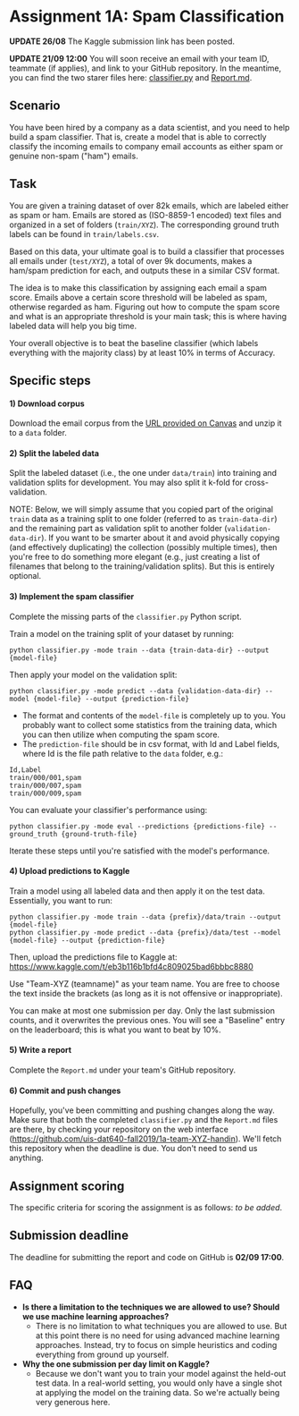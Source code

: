 # Assignment 1A: Spam Classification

**UPDATE 26/08** The Kaggle submission link has been posted.

**UPDATE 21/09 12:00** You will soon receive an email with your team ID, teammate (if applies), and link to your GitHub repository. In the meantime, you can find the two starer files here: [classifier.py](classifier.py) and [Report.md](Report.md).

## Scenario

You have been hired by a company as a data scientist, and you need to help build a spam classifier.  That is, create a model that is able to correctly classify the incoming emails to company email accounts as either spam or genuine non-spam ("ham") emails.

## Task

You are given a training dataset of over 82k emails, which are labeled either as spam or ham. Emails are stored as (ISO-8859-1 encoded) text files and organized in a set of folders (`train/XYZ`). The corresponding ground truth labels can be found in `train/labels.csv`.

Based on this data, your ultimate goal is to build a classifier that processes all emails under (`test/XYZ`), a total of over 9k documents, makes a ham/spam prediction for each, and outputs these in a similar CSV format.

The idea is to make this classification by assigning each email a spam score. Emails above a certain score threshold will be labeled as spam, otherwise regarded as ham. Figuring out how to compute the spam score and what is an appropriate threshold is your main task; this is where having labeled data will help you big time.

Your overall objective is to beat the baseline classifier (which labels everything with the majority class) by at least 10% in terms of Accuracy.

## Specific steps

#### 1) Download corpus

Download the email corpus from the [URL provided on Canvas](https://stavanger.instructure.com/courses/4586/discussion_topics/41462) and unzip it to a `data` folder.

#### 2) Split the labeled data

Split the labeled dataset (i.e., the one under `data/train`) into training and validation splits for development.  You may also split it k-fold for cross-validation.

NOTE: Below, we will simply assume that you copied part of the original `train` data as a training split to one folder (referred to as `train-data-dir`) and the remaining part as validation split to another folder (`validation-data-dir`).  If you want to be smarter about it and avoid physically copying (and effectively duplicating) the collection (possibly multiple times), then you're free to do something more elegant (e.g., just creating a list of filenames that belong to the training/validation splits). But this is entirely optional.

#### 3) Implement the spam classifier

Complete the missing parts of the `classifier.py` Python script.  

Train a model on the training split of your dataset by running:

```
python classifier.py -mode train --data {train-data-dir} --output {model-file}
```

Then apply your model on the validation split:

```
python classifier.py -mode predict --data {validation-data-dir} --model {model-file} --output {prediction-file}
```

  - The format and contents of the `model-file` is completely up to you. You probably want to collect some statistics from the training data, which you can then utilize when computing the spam score.
  - The `prediction-file` should be in csv format, with Id and Label fields, where Id is the file path relative to the `data` folder, e.g.:
  ```
  Id,Label
  train/000/001,spam
  train/000/007,spam
  train/000/009,spam
  ```

You can evaluate your classifier's performance using:

```
python classifier.py -mode eval --predictions {predictions-file} -- ground_truth {ground-truth-file}
```

Iterate these steps until you're satisfied with the model's performance.

#### 4) Upload predictions to Kaggle

Train a model using all labeled data and then apply it on the test data. Essentially, you want to run:

```
python classifier.py -mode train --data {prefix}/data/train --output {model-file}
python classifier.py -mode predict --data {prefix}/data/test --model {model-file} --output {prediction-file}
```

Then, upload the predictions file to Kaggle at: https://www.kaggle.com/t/eb3b116b1bfd4c809025bad6bbbc8880

Use "Team-XYZ (teamname)" as your team name. You are free to choose the text inside the brackets (as long as it is not offensive or inappropriate).

You can make at most one submission per day. Only the last submission counts, and it overwrites the previous ones.  You will see a "Baseline" entry on the leaderboard; this is what you want to beat by 10%.

#### 5) Write a report

Complete the `Report.md` under your team's GitHub repository.

#### 6) Commit and push changes

Hopefully, you've been committing and pushing changes along the way. Make sure that both the completed `classifier.py` and the `Report.md` files are there, by checking your repository on the web interface (https://github.com/uis-dat640-fall2019/1a-team-XYZ-handin). We'll fetch this repository when the deadline is due. You don't need to send us anything.

## Assignment scoring

The specific criteria for scoring the assignment is as follows: *to be added*.

## Submission deadline

The deadline for submitting the report and code on GitHub is **02/09 17:00**.

## FAQ

  * **Is there a limitation to the techniques we are allowed to use? Should we use machine learning approaches?**
    - There is no limitation to what techniques you are allowed to use. But at this point there is no need for using advanced machine learning approaches. Instead, try to focus on simple heuristics and coding everything from ground up yourself.
  * **Why the one submission per day limit on Kaggle?**
    - Because we don't want you to train your model against the held-out test data. In a real-world setting, you would only have a single shot at applying the model on the training data. So we're actually being very generous here.
